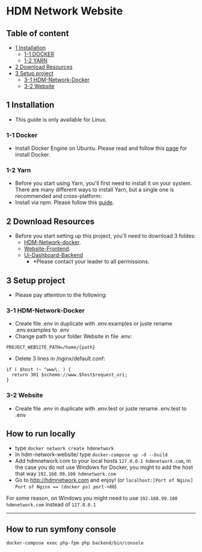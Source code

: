 # HDM Network Website 

## Table of content
- [1 Installation](#1-installation)
  - [1-1 DOCKER](#1-1-docker)
  - [1-2 YARN](#1-2-yarn)
- [2 Download Resources](#2-download-resources)
- [3 Setup project](#3-setup-project)
  - [3-1 HDM-Network-Docker](#3-1-hdm-network-docker)
  - [3-2 Website](#3-2-website)

## 1 Installation
  - This guide is only available for Linux.

  ### 1-1 Docker
  - Install Docker Engine on Ubuntu. Please read and follow this [page](https://docs.docker.com/engine/install/ubuntu/) for install Docker.

  ### 1-2 Yarn
  - Before you start using Yarn, you'll first need to install it on your system. There are many different ways to install Yarn, but a single one is recommended and cross-platform: 
  - Install via npm. Please follow this [guide](https://classic.yarnpkg.com/en/docs/install/#debian-stable).

## 2 Download Resources
  - Before you start setting up this project, you'll need to download 3 foldes:
    - [HDM-Network-docker](https://github.com/hdm-infra/hdmnetwork-docker).
    - [Website-Frontend](https://github.com/hdmnetwork/website).
    - [Ui-Dashboard-Backend](https://github.com/hdmnetwork/ui-dashboard)
      - *Please contact your leader to all permissions.

## 3 Setup project
- Please pay attention to the following:

### 3-1 HDM-Network-Docker
- Create file .env in duplicate with .env.examples or juste rename .env.examples to .env
- Change path to your folder Website in file .env:

```
PROJECT_WEBSITE_PATH=/home/{path}
```

- Delete 3 lines in /nginx/default.conf:
```
if ( $host !~ ^www\. ) {
  return 301 $scheme://www.$host$request_uri;
}
```

### 3-2 Website
- Create file .env in duplicate with .env.test or juste rename .env.test to .env

## How to run locally

- type `docker network create hdmnetwork`
- In hdm-network-website/ type `docker-compose up -d --build`
- Add hdmnetwork.com to your local hosts `127.0.0.1 hdmnetwork.com`, in the case you do not use Windows for Docker, you might to add the host that way `192.168.99.100 hdmnetwork.com`
- Go to http://hdmnetwork.com and enjoy! (or `localhost:[Port of Nginx] Port of Nginx == (docker ps) port->80`)

For some reason, on Windows you might need to use `192.168.99.100 hdmnetwork.com` instead of `127.0.0.1`

----
## How to run symfony console
``` 
docker-compose exec php-fpm php backend/bin/console
```
